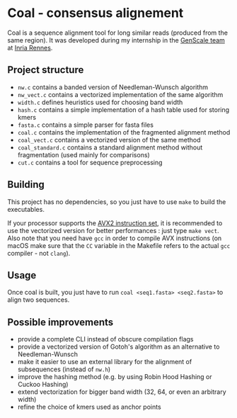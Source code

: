 # Coal - consensus alignement

Coal is a sequence alignment tool for long similar reads (produced from the same region).
It was developed during my internship in the [GenScale team](https://team.inria.fr/genscale/) at [Inria Rennes](https://www.inria.fr/en/centre-inria-rennes-bretagne-atlantique).

## Project structure

* `nw.c` contains a banded version of Needleman-Wunsch algorithm
* `nw_vect.c` contains a vectorized implementation of the same algorithm
* `width.c` defines heuristics used for choosing band width
* `hash.c` contains a simple implementation of a hash table used for storing kmers
* `fasta.c` contains a simple parser for fasta files
* `coal.c` contains the implementation of the fragmented alignment method
* `coal_vect.c` contains a vectorized version of the same method
* `coal_standard.c` contains a standard alignment method without fragmentation (used mainly for comparisons)
* `cut.c` contains a tool for sequence preprocessing

## Building

This project has no dependencies, so you just have to use `make` to build the executables.

If your processor supports the [AVX2 instruction set](https://software.intel.com/sites/landingpage/IntrinsicsGuide/), it is recommended to use the vectorized version for better performances : just type `make vect`.
Also note that you need have `gcc` in order to compile AVX instructions (on macOS make sure that the `CC` variable in the Makefile refers to the actual `gcc` compiler - not `clang`).

## Usage

Once coal is built, you just have to run `coal <seq1.fasta> <seq2.fasta>` to align two sequences.

## Possible improvements

* provide a complete CLI instead of obscure compilation flags
* provide a vectorized version of Gotoh's algorithm as an alternative to Needleman-Wunsch
* make it easier to use an external library for the alignment of subsequences (instead of `nw.h`)
* improve the hashing method (e.g. by using Robin Hood Hashing or Cuckoo Hashing)
* extend vectorization for bigger band width (32, 64, or even an arbitrary width)
* refine the choice of kmers used as anchor points
